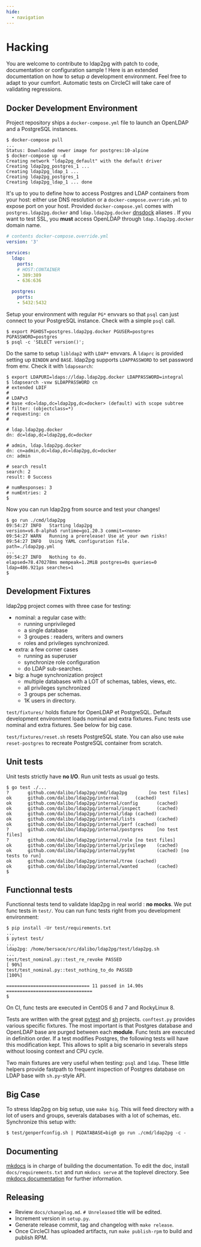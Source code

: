 ```yaml
---
hide:
  - navigation
---
```


<h1>Hacking</h1>

You are welcome to contribute to ldap2pg with patch to code, documentation or
configuration sample ! Here is an extended documentation on how to setup *a*
development environment. Feel free to adapt to your cumfort. Automatic tests on
CircleCI will take care of validating regressions.


## Docker Development Environment

Project repository ships a `docker-compose.yml` file to launch an OpenLDAP and
a PostgreSQL instances.

``` console
$ docker-compose pull
...
Status: Downloaded newer image for postgres:10-alpine
$ docker-compose up -d
Creating network "ldap2pg_default" with the default driver
Creating ldap2pg_postgres_1 ...
Creating ldap2pg_ldap_1 ...
Creating ldap2pg_postgres_1
Creating ldap2pg_ldap_1 ... done
```

It's up to you to define how to access Postgres and LDAP containers from your
host: either use DNS resolution or a `docker-compose.override.yml` to expose
port on your host. Provided `docker-compose.yml` comes with
`postgres.ldap2pg.docker` and `ldap.ldap2pg.docker`
[dnsdock](https://github.com/aacebedo/dnsdock) aliases . If you want to test
SSL, you **must** access OpenLDAP through `ldap.ldap2pg.docker` domain name.

``` yaml
# contents docker-compose.override.yml
version: '3'

services:
  ldap:
    ports:
    # HOST:CONTAINER
    - 389:389
    - 636:636

  postgres:
    ports:
    - 5432:5432
```

Setup your environment with regular `PG*` envvars so that `psql` can just
connect to your PostgreSQL instance. Check with a simple `psql` call.

``` console
$ export PGHOST=postgres.ldap2pg.docker PGUSER=postgres PGPASSWORD=postgres
$ psql -c 'SELECT version()';
```

Do the same to setup `libldap2` with `LDAP*` envvars. A `ldaprc` is provided
setting up `BINDDN` and `BASE`. ldap2pg supports `LDAPPASSWORD` to set
password from env. Check it with `ldapsearch`:

``` console
$ export LDAPURI=ldaps://ldap.ldap2pg.docker LDAPPASSWORD=integral
$ ldapsearch -vxw $LDAPPASSWORD cn
# extended LDIF
#
# LDAPv3
# base <dc=ldap,dc=ldap2pg,dc=docker> (default) with scope subtree
# filter: (objectclass=*)
# requesting: cn
#

# ldap.ldap2pg.docker
dn: dc=ldap,dc=ldap2pg,dc=docker

# admin, ldap.ldap2pg.docker
dn: cn=admin,dc=ldap,dc=ldap2pg,dc=docker
cn: admin

# search result
search: 2
result: 0 Success

# numResponses: 3
# numEntries: 2
$
```

Now you can run ldap2pg from source and test your changes!

``` console
$ go run ./cmd/ldap2pg
09:54:27 INFO   Starting ldap2pg                                 version=v6.0-alpha5 runtime=go1.20.3 commit=<none>
09:54:27 WARN   Running a prerelease! Use at your own risks!
09:54:27 INFO   Using YAML configuration file.                   path=./ldap2pg.yml
...
09:54:27 INFO   Nothing to do.                                   elapsed=78.470278ms mempeak=1.2MiB postgres=0s queries=0 ldap=486.921µs searches=1
$
```

## Development Fixtures

ldap2pg project comes with three case for testing:

- nominal: a regular case with:
  - running unprivileged
  - a single database
  - 3 groupes : readers, writers and owners
  - roles and privileges synchronized.
- extra: a few corner cases
  - running as superuser
  - synchronize role configuration
  - do LDAP sub-searches.
- big: a huge synchronization project
  - multiple databases with a LOT of schemas, tables, views, etc.
  - all privileges synchronized
  - 3 groups per schemas.
  - 1K users in directory.

`test/fixtures/` holds fixture for OpenLDAP et PostgreSQL.
Default development environment loads nominal and extra fixtures.
Func tests use nominal and extra fixtures.
See below for big case.

`test/fixtures/reset.sh` resets PostgreSQL state.
You can also use `make reset-postgres` to recreate PostgreSQL container from scratch.


## Unit tests

Unit tests strictly have **no I/O**.
Run unit tests as usual go tests.

``` console
$ go test ./...
?       github.com/dalibo/ldap2pg/cmd/ldap2pg        [no test files]
ok      github.com/dalibo/ldap2pg/internal      (cached)
ok      github.com/dalibo/ldap2pg/internal/config       (cached)
ok      github.com/dalibo/ldap2pg/internal/inspect      (cached)
ok      github.com/dalibo/ldap2pg/internal/ldap (cached)
ok      github.com/dalibo/ldap2pg/internal/lists        (cached)
ok      github.com/dalibo/ldap2pg/internal/perf (cached)
?       github.com/dalibo/ldap2pg/internal/postgres     [no test files]
?       github.com/dalibo/ldap2pg/internal/role [no test files]
ok      github.com/dalibo/ldap2pg/internal/privilege    (cached)
ok      github.com/dalibo/ldap2pg/internal/pyfmt        (cached) [no tests to run]
ok      github.com/dalibo/ldap2pg/internal/tree (cached)
ok      github.com/dalibo/ldap2pg/internal/wanted       (cached)
$
```


## Functionnal tests

Functionnal tests tend to validate ldap2pg in real world : **no mocks**.
We put func tests in `test/`.
You can run func tests right from you development environment:


``` console
$ pip install -Ur test/requirements.txt
...
$ pytest test/
...
ldap2pg: /home/bersace/src/dalibo/ldap2pg/test/ldap2pg.sh
...
test/test_nominal.py::test_re_revoke PASSED                                  [ 90%]
test/test_nominal.py::test_nothing_to_do PASSED                              [100%]

=============================== 11 passed in 14.90s ================================
$
```

On CI, func tests are executed in CentOS 6 and 7 and RockyLinux 8.

Tests are written with the great [pytest](https://doc.pytest.org) and
[sh](https://amoffat.github.io/sh/) projects. `conftest.py` provides various
specific fixtures. The most important is that Postgres database and OpenLDAP
base are purged between each **module**. Func tests are executed in definition
order. If a test modifies Postgres, the following tests will have this
modification kept. This allows to split a big scenario in severals steps without
loosing context and CPU cycle.

Two main fixtures are very useful when testing: `psql` and `ldap`. These little
helpers provide fastpath to frequent inspection of Postgres database on LDAP
base with `sh.py`-style API.


## Big Case

To stress ldap2pg on big setup, use `make big`.
This will feed directory with a lot of users and groups, severals databases with a lot of schemas, etc.
Synchronize this setup with:

``` console
$ test/genperfconfig.sh | PGDATABASE=big0 go run ./cmd/ldap2pg -c -
```


## Documenting

[mkdocs](http://www.mkdocs.org) is in charge of building the documentation. To
edit the doc, install `docs/requirements.txt` and run `mkdocs serve` at the
toplevel directory. See [mkdocs
documentation](http://www.mkdocs.org/user-guide/writing-your-docs/) for further
information.


## Releasing

- Review `docs/changelog.md`. `# Unreleased` title will be edited.
- Increment version in `setup.py`.
- Generate release commit, tag and changelog with `make release`.
- Once CircleCI has uploaded artifacts, run `make publish-rpm` to build and publish RPM.
